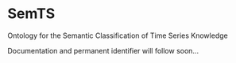 # SemTS
Ontology for the Semantic Classification of Time Series Knowledge

Documentation and permanent identifier will follow soon...
